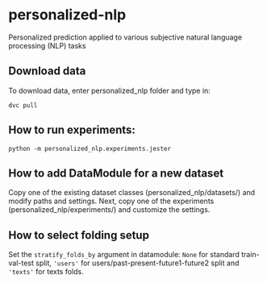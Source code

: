 # personalized-nlp
Personalized prediction applied to various subjective natural language processing (NLP) tasks

## Download data

To download data, enter personalized_nlp folder and type in:

`dvc pull`

## How to run experiments:

`python -m personalized_nlp.experiments.jester`

## How to add DataModule for a new dataset

Copy one of the existing dataset classes (personalized_nlp/datasets/) and modify paths and settings. Next, copy one of the experiments (personalized_nlp/experiments/) and customize the settings.

## How to select folding setup

Set the `stratify_folds_by` argument in datamodule: `None` for standard train-val-test split, `'users'` for users/past-present-future1-future2 split and `'texts'` for texts folds.
